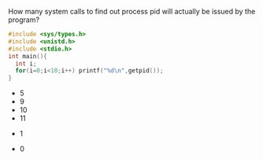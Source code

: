 How many system calls to find out process pid will actually be issued by the program?
```C
#include <sys/types.h>
#include <unistd.h>
#include <stdio.h>
int main(){
  int i;
  for(i=0;i<10;i++) printf("%d\n",getpid());
}
```
* 5
* 9
* 10
* 11
+ 1
* 0
